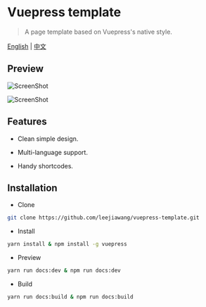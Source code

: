 # Vuepress template

> A page template based on Vuepress's native style.

[English](README_EN.md) | [中文](README.md)

## Preview

![ScreenShot](https://github.com/leejiawang/vuepress-template/blob/master/docs/.vuepress/public/screenshot5.png)

![ScreenShot](https://github.com/leejiawang/vuepress-template/blob/master/docs/.vuepress/public/screenshot4.png)

## Features

- Clean simple design.

- Multi-language support.

- Handy shortcodes.

## Installation

- Clone
``` sh
git clone https://github.com/leejiawang/vuepress-template.git
```
- Install
``` sh
yarn install & npm install -g vuepress
```

- Preview
``` sh
yarn run docs:dev & npm run docs:dev
```

- Build
``` sh
yarn run docs:build & npm run docs:build
```
